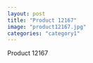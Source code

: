 ```yaml
---
layout: post
title: "Product 12167"
image: "product12167.jpg"
categories: "category1"
---
```

Product 12167
